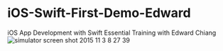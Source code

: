 # iOS-Swift-First-Demo-Edward
iOS App Development with Swift Essential Training with Edward Chiang
![simulator screen shot 2015 11 3 8 27 39](https://cloud.githubusercontent.com/assets/15630109/10908004/5aca24ac-8269-11e5-8337-2b62e4689512.png)
